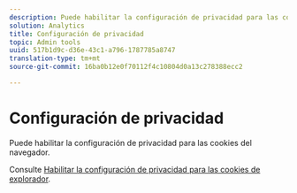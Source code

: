 ```yaml
---
description: Puede habilitar la configuración de privacidad para las cookies del navegador.
solution: Analytics
title: Configuración de privacidad
topic: Admin tools
uuid: 517b1d9c-d36e-43c1-a796-1787785a8747
translation-type: tm+mt
source-git-commit: 16ba0b12e0f70112f4c10804d0a13c278388ecc2

---
```



# Configuración de privacidad

Puede habilitar la configuración de privacidad para las cookies del navegador.

Consulte [Habilitar la configuración de privacidad para las cookies de explorador](https://marketing.adobe.com/resources/help/en_US/whitepapers/cookies/browser_cookie_settings.html).
